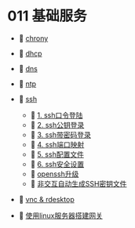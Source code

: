 # 011 基础服务

* 📄 [chrony](siyuan://blocks/20231110105237-h781x1l)
* 📄 [dhcp](siyuan://blocks/20231110105237-nn7rqio)
* 📄 [dns](siyuan://blocks/20231110105237-yvhqk6a)
* 📄 [ntp](siyuan://blocks/20231110105237-h3uix7a)
* 📑 [ssh](siyuan://blocks/20231110105237-ur2o0c1)

  * 📄 [1. ssh口令登陆](siyuan://blocks/20240405222815-b8v95aa)
  * 📄 [2. ssh公钥登录](siyuan://blocks/20240405222855-0ozd5ld)
  * 📄 [3. ssh带密码登录](siyuan://blocks/20240405222931-lxe8lwd)
  * 📄 [4. ssh端口映射](siyuan://blocks/20240405223023-nn43as3)
  * 📄 [5. ssh配置文件](siyuan://blocks/20240405223058-l4fn1pm)
  * 📄 [6. ssh安全设置](siyuan://blocks/20240405223311-hgb734l)
  * 📄 [openssh升级](siyuan://blocks/20240405222651-qb2ycwv)
  * 📄 [非交互自动生成SSH密钥文件](siyuan://blocks/20240405222739-u6f8kdk)
* 📄 [vnc &amp; rdesktop](siyuan://blocks/20231110105237-6k1hqse)
* 📄 [使用linux服务器搭建网关](siyuan://blocks/20240318213333-mhxu9v5)

‍
